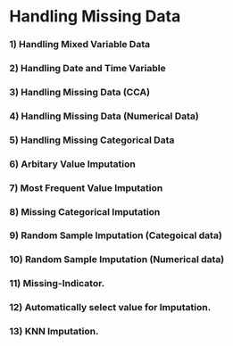 # Handling Missing Data

### 1) Handling Mixed Variable Data
### 2) Handling Date and Time Variable
### 3) Handling Missing Data (CCA)
### 4) Handling Missing Data (Numerical Data)
### 5) Handling Missing Categorical Data
### 6) Arbitary Value Imputation
### 7) Most Frequent Value Imputation
### 8) Missing Categorical Imputation
### 9) Random Sample Imputation (Categoical data)
### 10) Random Sample Imputation (Numerical data)
### 11) Missing-Indicator.
### 12) Automatically select value for Imputation.
### 13) KNN Imputation.
